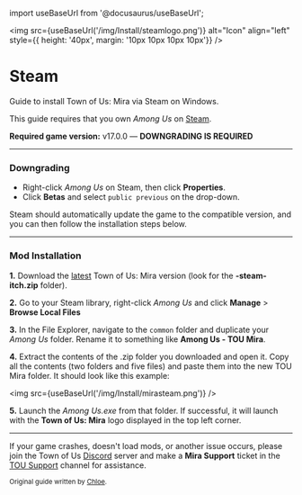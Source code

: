 import useBaseUrl from '@docusaurus/useBaseUrl';

<img src={useBaseUrl('/img/Install/steamlogo.png')} alt="Icon" align="left" style={{ height: '40px', margin: '10px 10px 10px 10px'}} />

# Steam

Guide to install Town of Us: Mira via Steam on Windows.

This guide requires that you own _Among Us_ on [Steam](https://store.steampowered.com/app/945360).

**Required game version:** v17.0.0 — **DOWNGRADING IS REQUIRED**

---

### Downgrading

- Right-click _Among Us_ on Steam, then click **Properties**.
- Click **Betas** and select `public previous` on the drop-down.

Steam should automatically update the game to the compatible version, and you can then follow the installation steps below.

---

### Mod Installation

**1.** Download the [latest](https://github.com/AU-Avengers/TOU-Mira/releases/latest) Town of Us: Mira version (look for the **-steam-itch.zip** folder).

**2.** Go to your Steam library, right-click _Among Us_ and click **Manage** > **Browse Local Files**

**3.** In the File Explorer, navigate to the `common` folder and duplicate your _Among Us_ folder. Rename it to something like **Among Us - TOU Mira**.

**4.** Extract the contents of the .zip folder you downloaded and open it. Copy all the contents (two folders and five files) and paste them into the new TOU Mira folder. It should look like this example:

<img src={useBaseUrl('/img/Install/mirasteam.png')} />

**5.** Launch the _Among Us.exe_ from that folder. If successful, it will launch with the **Town of Us: Mira** logo displayed in the top left corner.

---

If your game crashes, doesn't load mods, or another issue occurs, please join the Town of Us [Discord](https://discord.gg/ugyc4EVUYZ) server and make a **Mira Support** ticket in the [TOU Support](https://discord.com/channels/890249154402586734/900986905154453504) channel for assistance.

<sub>Original guide written by [Chloe](https://totallychloe.carrd.co/).</sub>
